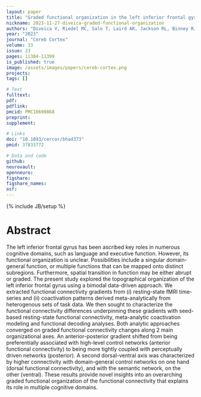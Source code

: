 ```yaml
---
layout: paper
title: "Graded functional organization in the left inferior frontal gyrus: evidence from task-free and task-based functional connectivity"
nickname: 2023-11-27-diveica-graded-functional-organization
authors: "Diveica V, Riedel MC, Salo T, Laird AR, Jackson RL, Binney RJ"
year: "2023"
journal: "Cereb Cortex"
volume: 33
issue: 23
pages: 11384-11399
is_published: true
image: /assets/images/papers/cereb-cortex.png
projects:
tags: []

# Text
fulltext:
pdf:
pdflink:
pmcid: PMC10690868
preprint:
supplement:

# Links
doi: "10.1093/cercor/bhad373"
pmid: 37833772

# Data and code
github:
neurovault:
openneuro:
figshare:
figshare_names:
osf:
---
```

{% include JB/setup %}

# Abstract

The left inferior frontal gyrus has been ascribed key roles in numerous cognitive domains, such as language and executive function. However, its functional organization is unclear. Possibilities include a singular domain-general function, or multiple functions that can be mapped onto distinct subregions. Furthermore, spatial transition in function may be either abrupt or graded. The present study explored the topographical organization of the left inferior frontal gyrus using a bimodal data-driven approach. We extracted functional connectivity gradients from (i) resting-state fMRI time-series and (ii) coactivation patterns derived meta-analytically from heterogenous sets of task data. We then sought to characterize the functional connectivity differences underpinning these gradients with seed-based resting-state functional connectivity, meta-analytic coactivation modeling and functional decoding analyses. Both analytic approaches converged on graded functional connectivity changes along 2 main organizational axes. An anterior-posterior gradient shifted from being preferentially associated with high-level control networks (anterior functional connectivity) to being more tightly coupled with perceptually driven networks (posterior). A second dorsal-ventral axis was characterized by higher connectivity with domain-general control networks on one hand (dorsal functional connectivity), and with the semantic network, on the other (ventral). These results provide novel insights into an overarching graded functional organization of the functional connectivity that explains its role in multiple cognitive domains.
